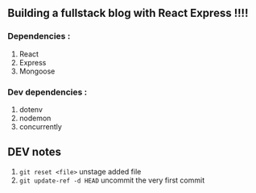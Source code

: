 ## Building a fullstack blog with React Express !!!!

### Dependencies :

1. React
2. Express
3. Mongoose

### Dev dependencies :

1. dotenv
2. nodemon
3. concurrently

## DEV notes

1. `git reset <file>` unstage added file
2. `git update-ref -d HEAD` uncommit the very first commit
